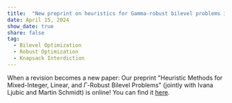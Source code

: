 ```yaml
---
title:  "New preprint on heuristics for Gamma-robust bilevel problems is online!"
date: April 15, 2024
show_date: true
share: false
tag:
  - Bilevel Optimization
  - Robust Optimization
  - Knapsack Interdiction
---
```


When a revision becomes a new paper: Our preprint "Heuristic Methods for Mixed-Integer, Linear, and $\Gamma$-Robust Bilevel Problems" (jointly with Ivana Ljubic and Martin Schmidt) is online! You can find it [here](https://optimization-online.org/?p=26186).

